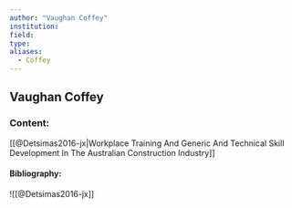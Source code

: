 ```yaml
---
author: "Vaughan Coffey"
institution:
field:
type:
aliases:
  - Coffey
---
```


## Vaughan Coffey

### Content:
[[@Detsimas2016-jx|Workplace Training And Generic And Technical Skill Development In The Australian Construction Industry]]

#### Bibliography:

![[@Detsimas2016-jx]]